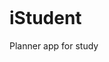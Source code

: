 <p align="center">
  <img src="https://user-images.githubusercontent.com/52314985/147781283-5f0e4c58-4edc-4349-b885-10a94a08c141.png" alt="" />
</p>

# iStudent

Planner app for study

